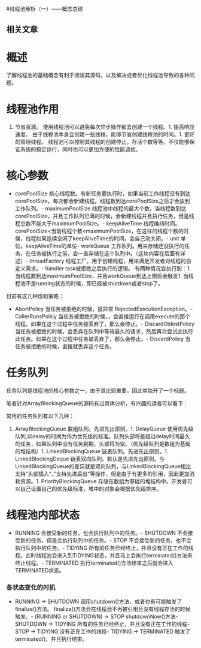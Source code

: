 #线程池解析（一）——概念总结
>  
 <h2>相关文章</h2> 
     


# 概述

了解线程池的基础概念有利于阅读其源码，以及解决或者优化线程池导致的各种问题。

# 线程池作用
1. 节省资源。 使用线程池可以避免每次异步操作都去创建一个线程。1. 提高响应速度。 由于线程池本身会创建一些线程，能够节省创建线程池的时间。1. 更好的管理线程。 线程池可以控制其线程的创建停止，存活个数等等。不仅能够保证系统的稳定运行，同时也可以更加方便的性能调优。
# 核心参数
- corePoolSize 核心线程数。有新任务要执行时，如果当前工作线程没有到达corePoolSize，每次都会新建线程。线程数到达corePoolSize之后才会放到工作队列。- maximumPoolSize 线程池中线程的最大个数。当线程数到达corePoolSize，并且工作队列已满的时候，会新建线程并且执行任务，但是线程总数不能大于maximumPoolSize。- keepAliveTime 线程维持时间。corePoolSize&lt;当前线程个数&lt;maximumPoolSize，在这样的线程个数的时候，线程如果连续空闲了keepAliveTime的时间，会自己动关闭。- unit 单位。keepAliveTime的单位- workQueue 工作队列。用来存储还没执行的任务，在任务被执行之前，会一直存储在这个队列中。（这块内容在后面有详述）- threadFactory 线程工厂。用于创建线程，用来满足开发者对线程的自定义需求。- handler task被拒绝之后执行的逻辑。 有两种情况会执行到：1. 当线程数到达maximumPoolSize，并且workQueue到达上限后会触发1. 当线程池不是running状态的时候，即已经被shutdown或者stop了。
>  
 目前有这几种饱和策略： 
 - AbortPolicy 当任务被拒绝的时候，报异常 RejectedExecutionException。- CallerRunsPolicy 当任务被拒绝的时候，，会直接运行在调用execute的那个线程。如果在这个过程中任务被丢弃了，那么会停止。- DiscardOldestPolicy 当任务被拒绝的时候，会丢弃在队列中等待最久的请求，然后再次尝试此执行此任务。如果在这个过程中任务被丢弃了，那么会停止。- DiscardPolicy 当任务被拒绝的时候，直接就丢弃这个任务。 


# 任务队列

任务队列是线程池的核心参数之一，由于其比较重要，因此单独开了一个标题。

>  
 笔者针对ArrayBlockingQueue的源码有过具体分析，有兴趣的读者可以看下： 


常用的任务队列有以下几种：
1. ArrayBlockingQueue 数组队列。先进先出原则。1. DelayQueue 使用优先级队列,以delay的时间为作为优先级的标准。队列头部将是超过delay时间最久的任务，如果队列中没有任务到期，头部将为空。（优先级队列是数组为基础的堆结构）1. LinkedBlockingQueue 链表队列。先进先出原则。1. LinkedBlockingDeque 链表双向队列。默认是先进先出原则。与LinkedBlockingQueue的差异就是双向队列，与LinkedBlockingQueue相比支持”头部插入“、”支持先进后出“等操作，但是由于有更多的引用，因此更加消耗资源。1. PriorityBlockingQueue 存储在数组为基础的堆结构中。开发者可以自己设置自己的优先级标准，堆中的对象会根据优先级排序。
# 线程池内部状态
- RUNNING 会接受新的任务，也会执行队列中的任务。- SHUTDOWN 不会接受新的任务，但是会执行队列中的任务。- STOP 不会接受新的任务，也不会执行队列中的任务。- TIDYING 所有的任务已经终止，并且没有正在工作的线程。此时线程池会进入到TIDYING状态，并且马上会执行terminated()方法来终止线程。- TERMINATED 执行terminated()方法结束之后就会进入TERMINATED状态。
### 各状态变化的时机
- RUNNING -&gt; SHUTDOWN 调用shutdown()方法，或者也有可能触发了finalize()方法。 finalize()方法会在线程池不再被引用且没有线程存活的时候触发。- (RUNNING or SHUTDOWN) -&gt; STOP shutdownNow()方法- SHUTDOWN -&gt; TIDYING 所有的任务已经终止，并且没有正在工作的线程- STOP -&gt; TIDYING 没有正在工作的线程- TIDYING -&gt; TERMINATED 触发了terminated()，并且执行结束。